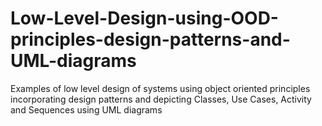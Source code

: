 # Low-Level-Design-using-OOD-principles-design-patterns-and-UML-diagrams
Examples of low level design of systems using object oriented principles incorporating design patterns and depicting Classes, Use Cases, Activity and Sequences using UML diagrams
